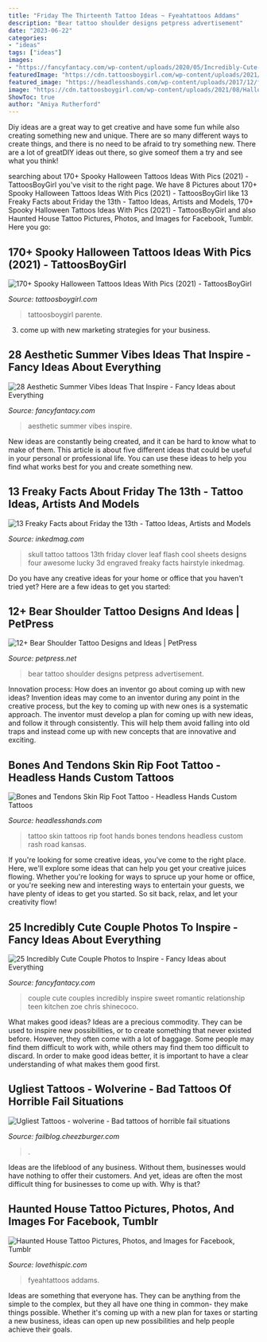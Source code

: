 ```yaml
---
title: "Friday The Thirteenth Tattoo Ideas ~ Fyeahtattoos Addams"
description: "Bear tattoo shoulder designs petpress advertisement"
date: "2023-06-22"
categories:
- "ideas"
tags: ["ideas"]
images:
- "https://fancyfantacy.com/wp-content/uploads/2020/05/Incredibly-Cute-Couple-Photos-to-Inspire-15.jpg"
featuredImage: "https://cdn.tattoosboygirl.com/wp-content/uploads/2021/08/Halloween-Tattoo-designs-64.jpg"
featured_image: "https://headlesshands.com/wp-content/uploads/2017/12/footriptattoo.jpg"
image: "https://cdn.tattoosboygirl.com/wp-content/uploads/2021/08/Halloween-Tattoo-designs-64.jpg"
ShowToc: true
author: "Amiya Rutherford"
---
```



Diy ideas are a great way to get creative and have some fun while also creating something new and unique. There are so many different ways to create things, and there is no need to be afraid to try something new. There are a lot of greatDIY ideas out there, so give someof them a try and see what you think!

	

		
searching about 170+ Spooky Halloween Tattoos Ideas With Pics (2021) - TattoosBoyGirl you've visit to the right page. We have 8 Pictures about 170+ Spooky Halloween Tattoos Ideas With Pics (2021) - TattoosBoyGirl like 13 Freaky Facts about Friday the 13th - Tattoo Ideas, Artists and Models, 170+ Spooky Halloween Tattoos Ideas With Pics (2021) - TattoosBoyGirl and also Haunted House Tattoo Pictures, Photos, and Images for Facebook, Tumblr. Here you go:
		
    
## 170+ Spooky Halloween Tattoos Ideas With Pics (2021) - TattoosBoyGirl

<img loading=lazy src="https://cdn.tattoosboygirl.com/wp-content/uploads/2021/08/Halloween-Tattoo-designs-64.jpg" onerror="this.onerror=null;this.src='https://tse2.mm.bing.net/th?id=OIP.0mfLVfXdsn007MZCvSY5lwHaJU&amp;pid=15.1';" alt="170+ Spooky Halloween Tattoos Ideas With Pics (2021) - TattoosBoyGirl">

_Source: tattoosboygirl.com_

>tattoosboygirl parente. 

	

3. come up with new marketing strategies for your business.

    
## 28 Aesthetic Summer Vibes Ideas That Inspire - Fancy Ideas About Everything

<img loading=lazy src="https://fancyfantacy.com/wp-content/uploads/2020/05/Aesthetic-Summer-Vibes-Ideas-That-Inspire-19.jpg" onerror="this.onerror=null;this.src='https://tse3.mm.bing.net/th?id=OIP.OxHFgPvrvehHzExKLgJNVQAAAA&amp;pid=15.1';" alt="28 Aesthetic Summer Vibes Ideas That Inspire - Fancy Ideas about Everything">

_Source: fancyfantacy.com_

>aesthetic summer vibes inspire. 

	

New ideas are constantly being created, and it can be hard to know what to make of them. This article is about five different ideas that could be useful in your personal or professional life. You can use these ideas to help you find what works best for you and create something new.

    
## 13 Freaky Facts About Friday The 13th - Tattoo Ideas, Artists And Models

<img loading=lazy src="https://www.inkedmag.com/.image/t_share/MTU5MDMyMDQ2NTEyMDU2MDg4/skull.jpg" onerror="this.onerror=null;this.src='https://tse2.mm.bing.net/th?id=OIP.d0NRM-6kyU4sxKyLNSJNOgHaKQ&amp;pid=15.1';" alt="13 Freaky Facts about Friday the 13th - Tattoo Ideas, Artists and Models">

_Source: inkedmag.com_

>skull tattoo tattoos 13th friday clover leaf flash cool sheets designs four awesome lucky 3d engraved freaky facts hairstyle inkedmag. 

	

Do you have any creative ideas for your home or office that you haven't tried yet? Here are a few ideas to get you started: 

    
## 12+ Bear Shoulder Tattoo Designs And Ideas | PetPress

<img loading=lazy src="https://cdn.petpress.net/wp-content/uploads/2020/05/11232941/bear-shoulder-tattoo-design-idea.jpg" onerror="this.onerror=null;this.src='https://tse1.mm.bing.net/th?id=OIP.DYP7U43oWTpzHdCzGoCYSAHaJ4&amp;pid=15.1';" alt="12+ Bear Shoulder Tattoo Designs and Ideas | PetPress">

_Source: petpress.net_

>bear tattoo shoulder designs petpress advertisement. 

	

Innovation process: How does an inventor go about coming up with new ideas?
Invention ideas may come to an inventor during any point in the creative process, but the key to coming up with new ones is a systematic approach. The inventor must develop a plan for coming up with new ideas, and follow it through consistently. This will help them avoid falling into old traps and instead come up with new concepts that are innovative and exciting.

    
## Bones And Tendons Skin Rip Foot Tattoo - Headless Hands Custom Tattoos

<img loading=lazy src="https://headlesshands.com/wp-content/uploads/2017/12/footriptattoo.jpg" onerror="this.onerror=null;this.src='https://tse2.mm.bing.net/th?id=OIP.qfvS9slZDrmnUiDhRj4GeQHaMa&amp;pid=15.1';" alt="Bones and Tendons Skin Rip Foot Tattoo - Headless Hands Custom Tattoos">

_Source: headlesshands.com_

>tattoo skin tattoos rip foot hands bones tendons headless custom rash road kansas. 

	

If you're looking for some creative ideas, you've come to the right place. Here, we'll explore some ideas that can help you get your creative juices flowing. Whether you're looking for ways to spruce up your home or office, or you're seeking new and interesting ways to entertain your guests, we have plenty of ideas to get you started. So sit back, relax, and let your creativity flow!

    
## 25 Incredibly Cute Couple Photos To Inspire - Fancy Ideas About Everything

<img loading=lazy src="https://fancyfantacy.com/wp-content/uploads/2020/05/Incredibly-Cute-Couple-Photos-to-Inspire-15.jpg" onerror="this.onerror=null;this.src='https://tse2.mm.bing.net/th?id=OIP.7LmN67R1VlAPi79Ttmx_hAAAAA&amp;pid=15.1';" alt="25 Incredibly Cute Couple Photos to Inspire - Fancy Ideas about Everything">

_Source: fancyfantacy.com_

>couple cute couples incredibly inspire sweet romantic relationship teen kitchen zoe chris shinecoco. 

	

What makes good ideas?
Ideas are a precious commodity. They can be used to inspire new possibilities, or to create something that never existed before. However, they often come with a lot of baggage. Some people may find them difficult to work with, while others may find them too difficult to discard. In order to make good ideas better, it is important to have a clear understanding of what makes them good first.

    
## Ugliest Tattoos - Wolverine - Bad Tattoos Of Horrible Fail Situations

<img loading=lazy src="https://i.chzbgr.com/original/5339334912/h9745E925/comics-pop-culture-superheroes-wolverine-x-men-5339334912" onerror="this.onerror=null;this.src='https://tse3.mm.bing.net/th?id=OIP.YKlEtCrnBotRQAvUqgyT8QAAAA&amp;pid=15.1';" alt="Ugliest Tattoos - wolverine - Bad tattoos of horrible fail situations">

_Source: failblog.cheezburger.com_

>. 

	

Ideas are the lifeblood of any business. Without them, businesses would have nothing to offer their customers. And yet, ideas are often the most difficult thing for businesses to come up with. Why is that?

    
## Haunted House Tattoo Pictures, Photos, And Images For Facebook, Tumblr

<img loading=lazy src="http://www.lovethispic.com/uploaded_images/43014-Haunted-House-Tattoo.jpg" onerror="this.onerror=null;this.src='https://tse4.mm.bing.net/th?id=OIP.rX37snctweUdjUn6HAHnSQHaGh&amp;pid=15.1';" alt="Haunted House Tattoo Pictures, Photos, and Images for Facebook, Tumblr">

_Source: lovethispic.com_

>fyeahtattoos addams. 

	

Ideas are something that everyone has. They can be anything from the simple to the complex, but they all have one thing in common- they make things possible. Whether it's coming up with a new plan for taxes or starting a new business, ideas can open up new possibilities and help people achieve their goals.

